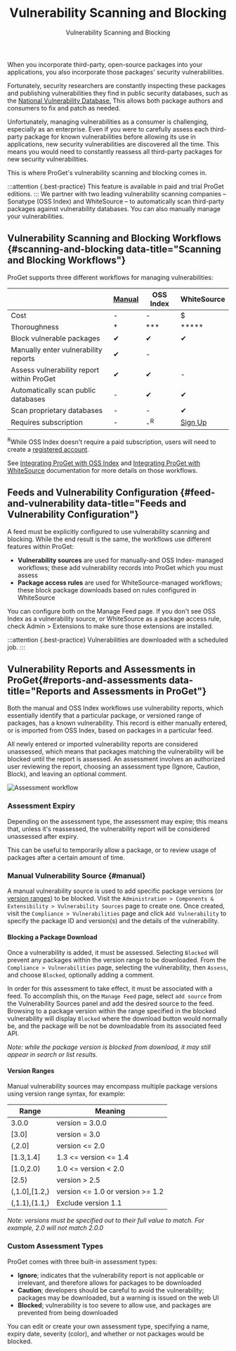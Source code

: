 ﻿---
title: Vulnerability Scanning and Blocking
subtitle: Vulnerability Scanning and Blocking
sequence: 100
keywords: proget, vulnerabilities
display-child-topics: false
show-headings-in-nav: true
---

When you incorporate third-party, open-source packages into your applications, you also incorporate those packages' security vulnerabilities.

Fortunately, security researchers are constantly inspecting these packages and publishing vulnerabilities they find in public security databases, such as the [National Vulnerability Database.](https://nvd.nist.gov/) This allows both package authors and consumers to fix and patch as needed.

Unfortunately, managing vulnerabilities as a consumer is challenging, especially as an enterprise. Even if you were to carefully assess each third-party package for known vulnerabilities before allowing its use in applications, new security vulnerabilities are discovered all the time. This means you would need to constantly reassess all third-party packages for new security vulnerabilities.

This is where ProGet's vulnerability scanning and blocking comes in.

:::attention {.best-practice}
This feature is available in paid and trial ProGet editions.
:::
We partner with two leading vulnerability scanning companies – Sonatype (OSS Index) and WhiteSource – to automatically scan third-party packages against vulnerability databases. You can also manually manage your vulnerabilities.

## Vulnerability Scanning and Blocking Workflows {#scanning-and-blocking data-title="Scanning and Blocking Workflows"}

ProGet supports three different workflows for managing vulnerabilities:

|  | [Manual](#manual) | OSS Index | WhiteSource |
|---|---|---|---|
| Cost                                      | - | - | $ |
| Thoroughness                              | * | ***  | *****  |
| Block vulnerable packages                 | ✔ | ✔ | ✔ |
| Manually enter vulnerability reports      | ✔ | -  |   |
| Assess vulnerability report within ProGet | ✔ | ✔ | - |
| Automatically scan public databases       | - | ✔ | ✔ |
| Scan proprietary databases                | - | - | ✔ |
| Requires subscription                     | - | -<sup>R</sup> | [Sign Up](https://www.whitesourcesoftware.com/trial3/)  |


<sup>R</sup>While OSS Index doesn't require a paid subscription, users will need to create a [registered account](https://ossindex.sonatype.org/ ).

See [Integrating ProGet with OSS Index](/docs/proget/compliance/vulnerabilities/vor) and [Integrating ProGet with WhiteSource](/docs/proget/compliance/whitesource) documentation for more details on those workflows.


## Feeds and Vulnerability Configuration {#feed-and-vulnerability data-title="Feeds and Vulnerability Configuration"}

A feed must be explicitly configured to use vulnerability scanning and blocking. While the end result is the same, the workflows use different features within ProGet:

*   **Vulnerability sources** are used for manually-and OSS Index- managed workflows; these add vulnerability records into ProGet which you must assess
*   **Package access rules** are used for WhiteSource-managed workflows; these block package downloads based on rules configured in WhiteSource

You can configure both on the Manage Feed page. If you don't see OSS Index as a vulnerability source, or WhiteSource as a package access rule, check Admin > Extensions to make sure those extensions are installed.

:::attention {.best-practice}
Vulnerabilities are downloaded with a scheduled job. 
:::

## Vulnerability Reports and Assessments in ProGet{#reports-and-assessments data-title="Reports and Assessments in ProGet"}

Both the manual and OSS Index workflows use vulnerability reports, which essentially identify that a particular package, or versioned range of packages, has a known vulnerability. This record is either manually entered, or is imported from OSS Index, based on packages in a particular feed.

All newly entered or imported vulnerability reports are considered unassessed, which means that packages matching the vulnerability will be blocked until the report is assessed. An assessment involves an authorized user reviewing the report, choosing an assessment type (Ignore, Caution, Block), and leaving an optional comment.

![Assessment workflow](/resources/documentation/proget/assess-workflow.png)

### Assessment Expiry

Depending on the assessment type, the assessment may expire; this means that, unless it's reassessed, the vulnerability report will be considered unassessed after expiry.

This can be useful to temporarily allow a package, or to review usage of packages after a certain amount of time.

### Manual Vulnerability Source {#manual}

A manual vulnerability source is used to add specific package versions (or [version ranges](#version-ranges)) to be blocked. Visit the `Administration > Components & Extensibility > Vulnerability Sources` page to create one. Once created, visit the `Compliance > Vulnerabilities` page and click `Add Vulnerability` to specify the package ID and version(s) and the details of the vulnerability.

#### Blocking a Package Download

Once a vulnerability is added,  it must be assessed. Selecting `Blocked` will prevent any packages within the version range to be downloaded. From the `Compliance > Vulnerabilities` page, selecting the vulnerability, then `Assess`, and choose `Blocked`, optionally adding a comment.

In order for this assessment to take effect, it must be associated with a feed. To accomplish this, on the `Manage Feed` page, select `add source` from the Vulnerability Sources panel and add the desired source to the feed. Browsing to a package version within the range specified in the blocked vulnerability will display `Blocked` where the download button would normally be, and the package will be not be downloadable from its associated feed API.

_Note: while the package version is blocked from download, it may still appear in search or list results._

#### Version Ranges 

Manual vulnerability sources may encompass multiple package versions using version range syntax, for example:

| Range         | Meaning                                       |
|---            |---                                            |
| 3.0.0	        | version = 3.0.0                               |
| [3.0]     	| version = 3.0                                 |
| (,2.0]	    | version <= 2.0                                |
| [1.3,1.4]	    | 1.3 <= version <= 1.4                         |
| [1.0,2.0)     | 1.0 <= version < 2.0                          |
| [2.5)         | version > 2.5                                 |
| (,1.0],[1.2,)	| version <= 1.0 or version >= 1.2              |
| (,1.1),(1.1,)	| Exclude version 1.1                           |

_Note: versions must be specified out to their full value to match. For example, 2.0 will *not* match 2.0.0_

### Custom Assessment Types

ProGet comes with three built-in assessment types:

*   **Ignore**; indicates that the vulnerability report is not applicable or irrelevant, and therefore allows for packages to be downloaded
*   **Caution**; developers should be careful to avoid the vulnerability; packages may be downloaded, but a warning is issued on the web UI
*   **Blocked**; vulnerability is too severe to allow use, and packages are prevented from being downloaded

You can edit or create your own assessment type, specifying a name, expiry date, severity (color), and whether or not packages would be blocked.